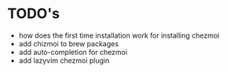 # TODO's

- how does the first time installation work for installing chezmoi
- add chizmoi to brew packages
- add auto-completion for chezmoi
- add lazyvim chezmoi plugin
